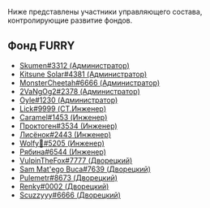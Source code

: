 Ниже представлены участники управляющего состава, контролирующие развитие фондов.

## Фонд FURRY

* [Skumen#3312 (Администратор)](280032038575144961)
* [Kitsune Solar#4381 (Администратор)](622795683518480415)
* [MonsterCheetah#6666 (Администратор)](223824973058408448)
* [2VaNgOg2#2378 (Администратор)](271306810076430340)
* [Oyle#1230 (Администратор)](359136668458156033)
* [Lick#9999 (СТ.Инженер)](475566302904451073)
* [Caramel#1453 (Инженер)](247734710682255361)
* [Проктоген#3534 (Инженер)](187620302619017217)
* [Лисёнок#2443 (Инженер)](322099003665809429)
* [Wolfy🖤#5205 (Инженер)](536232171296260116)
* [Рябина#6544 (Инженер)](391461203580289026)
* [VulpinTheFox#7777 (Дворецкий)](312624465261494273)
* [Sam Mat'ego Buca#7639 (Дворецкий)](707953304902303755)
* [Pulemetr#8673 (Дворецкий)](854065565735321680)
* [Renky#0002 (Дворецкий)]()
* [Scuzzyyy#6666 (Дворецкий)]()
